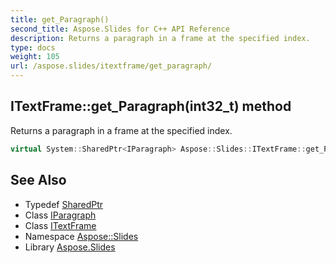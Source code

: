 ```yaml
---
title: get_Paragraph()
second_title: Aspose.Slides for C++ API Reference
description: Returns a paragraph in a frame at the specified index.
type: docs
weight: 105
url: /aspose.slides/itextframe/get_paragraph/
---
```

## ITextFrame::get_Paragraph(int32_t) method


Returns a paragraph in a frame at the specified index.

```cpp
virtual System::SharedPtr<IParagraph> Aspose::Slides::ITextFrame::get_Paragraph(int32_t index)=0
```

## See Also

* Typedef [SharedPtr](../../../system/sharedptr/)
* Class [IParagraph](../../iparagraph/)
* Class [ITextFrame](../)
* Namespace [Aspose::Slides](../../)
* Library [Aspose.Slides](../../../)